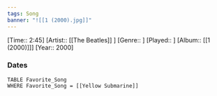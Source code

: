 ```yaml
---
tags: Song  
banner: "![[1 (2000).jpg]]"
---
```

[Time:: 2:45]
[Artist:: [[The Beatles]] ]
[Genre:: ]
[Played:: ]
[Album:: [[1 (2000)]]]
[Year:: 2000]
### Dates
````dataview
TABLE Favorite_Song
WHERE Favorite_Song = [[Yellow Submarine]]
````